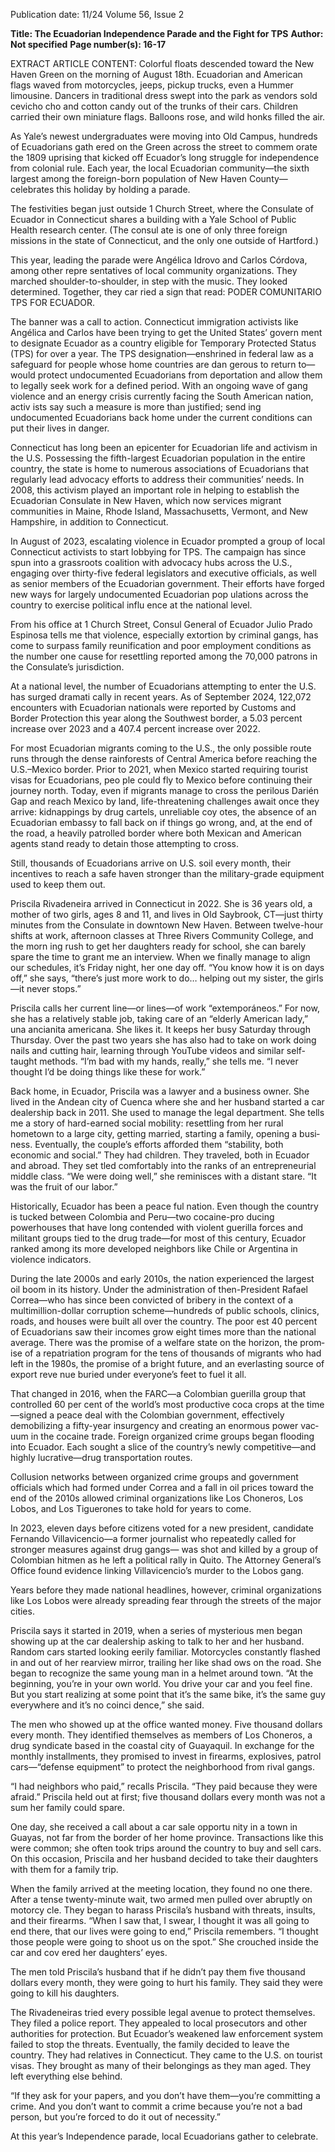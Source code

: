 Publication date: 11/24
Volume 56, Issue 2

**Title: The Ecuadorian Independence Parade and the Fight for TPS**
**Author: Not specified**
**Page number(s): 16-17**

EXTRACT ARTICLE CONTENT:
Colorful floats descended toward the 
New Haven Green on the morning of August 
18th. Ecuadorian and American flags waved 
from motorcycles, jeeps, pickup trucks, even a 
Hummer limousine. Dancers in traditional dress 
swept into the park as vendors sold cevicho­
cho and cotton candy out of the trunks of their 
cars. Children carried their own miniature flags. 
Balloons rose, and wild honks filled the air.


As Yale’s newest undergraduates were moving 
into Old Campus, hundreds of Ecuadorians gath­
ered on the Green across the street to commem­
orate the 1809 uprising that kicked off Ecuador’s 
long struggle for independence from colonial rule. 
Each year, the local Ecuadorian community—the 
sixth largest among the foreign-born population 
of New Haven County—celebrates this holiday by 
holding a parade.


The festivities began just outside 1 Church 
Street, where the Consulate of Ecuador in 
Connecticut shares a building with a Yale School 
of Public Health research center. (The consul­
ate is one of only three foreign missions in the 
state of Connecticut, and the only one outside of 
Hartford.)


This year, leading the parade were Angélica 
Idrovo and Carlos Córdova, among other repre­
sentatives of local community organizations. They 
marched shoulder-to-shoulder, in step with the 
music. They looked determined. Together, they car­
ried a sign that read:
PODER COMUNITARIO
TPS FOR ECUADOR.


The banner was a call to action. Connecticut 
immigration activists like Angélica and Carlos 
have been trying to get the United States’ govern­
ment to designate Ecuador as a country eligible for 
Temporary Protected Status (TPS) for over a year. 
The TPS designation—enshrined in federal law as a 
safeguard for people whose home countries are dan­
gerous to return to—would protect undocumented 
Ecuadorians from deportation and allow them to 
legally seek work for a defined period. With an 
ongoing wave of gang violence and an energy crisis 
currently facing the South American nation, activ­
ists say such a measure is more than justified; send­
ing undocumented Ecuadorians back home under 
the current conditions can put their lives in danger.


Connecticut has long been an epicenter for 
Ecuadorian life and activism in the U.S. Possessing 
the fifth-largest Ecuadorian population in the entire 
country, the state is home to numerous associations 
of Ecuadorians that regularly lead advocacy efforts 
to address their communities’ needs. In 2008, this 
activism played an important role in helping to 
establish the Ecuadorian Consulate in New Haven, 
which now services migrant communities in Maine, 
Rhode Island, Massachusetts, Vermont, and New 
Hampshire, in addition to Connecticut.


In August of 2023, escalating violence in Ecuador 
prompted a group of local Connecticut activists to 
start lobbying for TPS. The campaign has since spun 
into a grassroots coalition with advocacy hubs across 
the U.S., engaging over thirty-five federal legislators 
and executive officials, as well as senior members of 
the Ecuadorian government. Their efforts have forged 
new ways for largely undocumented Ecuadorian pop­
ulations across the country to exercise political influ­
ence at the national level. 


From his office at 1 Church Street, Consul 
General of Ecuador Julio Prado Espinosa tells 
me that violence, especially extortion by criminal 
gangs, has come to surpass family reunification 
and poor employment conditions as the number 
one cause for resettling reported among the 70,000 
patrons in the Consulate’s jurisdiction.


At a national level, the number of Ecuadorians 
attempting to enter the U.S. has surged dramati­
cally in recent years. As of September 2024, 122,072 
encounters with Ecuadorian nationals were reported 
by Customs and Border Protection this year along 
the Southwest border, a 5.03 percent increase over 
2023 and a 407.4 percent increase over 2022. 


For most Ecuadorian migrants coming to the 
U.S., the only possible route runs through the dense 
rainforests of Central America before reaching the 
U.S.–Mexico border. Prior to 2021, when Mexico 
started requiring tourist visas for Ecuadorians, peo­
ple could fly to Mexico before continuing their 
journey north. Today, even if migrants manage to 
cross the perilous Darién Gap and reach Mexico 
by land, life-threatening challenges await once they 
arrive: kidnappings by drug cartels, unreliable coy­
otes, the absence of an Ecuadorian embassy to fall 
back on if things go wrong, and, at the end of the 
road, a heavily patrolled border where both Mexican 
and American agents stand ready to detain those 
attempting to cross.


Still, thousands of Ecuadorians arrive on U.S. 
soil every month, their incentives to reach a safe 
haven stronger than the military-grade equipment 
used to keep them out.


Priscila Rivadeneira arrived in Connecticut in 
2022. She is 36 years old, a mother of two girls, ages 
8 and 11, and lives in Old Saybrook, CT—just thirty 
minutes from the Consulate in downtown New Haven. 
Between twelve-hour shifts at work, afternoon classes 
at Three Rivers Community College, and the morn­
ing rush to get her daughters ready for school, she can 
barely spare the time to grant me an interview. When 
we finally manage to align our schedules, it’s Friday 
night, her one day off. “You know how it is on days off,” 
she says, “there’s just more work to do… helping out 
my sister, the girls—it never stops.” 


Priscila calls her current line—or lines—of work 
“extemporáneos.” For now, she has a relatively stable 
job, taking care of an “elderly American lady,” una 
ancianita americana. She likes it. It keeps her busy 
Saturday through Thursday. Over the past two years 
she has also had to take on work doing nails and 
cutting hair, learning through YouTube videos and 
similar self-taught methods. “I’m bad with my hands, 
really,” she tells me. “I never thought I’d be doing 
things like these for work.” 


Back home, in Ecuador, Priscila was a lawyer 
and a business owner. She lived in the Andean city 
of Cuenca where she and her husband started a car 
dealership back in 2011. She used to manage the legal 
department. She tells me a story of hard-earned social 
mobility: resettling from her rural hometown to a large 
city, getting married, starting a family, opening a busi­
ness. Eventually, the couple’s efforts afforded them 
“stability, both economic and social.” They had children. 
They traveled, both in Ecuador and abroad. They set­
tled comfortably into the ranks of an entrepreneurial 
middle class. “We were doing well,” she reminisces 
with a distant stare. “It was the fruit of our labor.”


Historically, Ecuador has been a peace­
ful nation. Even though the country is tucked 
between Colombia and Peru—two cocaine-pro­
ducing powerhouses that have long contended with 
violent guerilla forces and militant groups tied to 
the drug trade—for most of this century, Ecuador 
ranked among its more developed neighbors like 
Chile or Argentina in violence indicators.


During the late 2000s and early 2010s, the 
nation experienced the largest oil boom in its history. 
Under the administration of then-President Rafael 
Correa—who has since been convicted of bribery 
in the context of a multimillion-dollar corruption 
scheme—hundreds of public schools, clinics, roads, 
and houses were built all over the country. The poor­
est 40 percent of Ecuadorians saw their incomes grow
eight times more than the national average. There was 
the promise of a welfare state on the horizon, the prom­
ise of a repatriation program for the tens of thousands 
of migrants who had left in the 1980s, the promise of a 
bright future, and an everlasting source of export reve­
nue buried under everyone’s feet to fuel it all.


That changed in 2016, when the FARC—a 
Colombian guerilla group that controlled 60 per­
cent of the world’s most productive coca crops at 
the time—signed a peace deal with the Colombian 
government, effectively demobilizing a fifty-year 
insurgency and creating an enormous power vac­
uum in the cocaine trade. Foreign organized crime 
groups began flooding into Ecuador. Each sought 
a slice of the country’s newly competitive—and 
highly lucrative—drug transportation routes.


Collusion networks between organized crime 
groups and government officials which had formed 
under Correa and a fall in oil prices toward the end 
of the 2010s allowed criminal organizations like 
Los Choneros, Los Lobos, and Los Tiguerones to 
take hold for years to come.


In 2023, eleven days before citizens voted 
for 
a 
new 
president, 
candidate 
Fernando 
Villavicencio—a former journalist who repeatedly 
called for stronger measures against drug gangs—
was shot and killed by a group of Colombian 
hitmen as he left a political rally in Quito. The 
Attorney General’s Office found evidence linking 
Villavicencio’s murder to the Lobos gang.


Years before they made national headlines, 
however, criminal organizations like Los Lobos 
were already spreading fear through the streets of 
the major cities.


Priscila says it started in 2019, when a 
series of mysterious men began showing up 
at the car dealership asking to talk to her and 
her husband. Random cars started looking eerily 
familiar. Motorcycles constantly flashed in and 
out of her rearview mirror, trailing her like shad­
ows on the road. She began to recognize the 
same young man in a helmet around town. “At 
the beginning, you’re in your own world. You 
drive your car and you feel fine. But you start 
realizing at some point that it’s the same bike, 
it’s the same guy everywhere and it’s no coinci­
dence,” she said.


The men who showed up at the office wanted 
money. Five thousand dollars every month. 
They identified themselves as members of Los 
Choneros, a drug syndicate based in the coastal 
city of Guayaquil. In exchange for the monthly 
installments, they promised to invest in firearms, 
explosives, patrol cars—“defense equipment” to 
protect the neighborhood from rival gangs.


“I had neighbors who paid,” recalls Priscila. 
“They paid because they were afraid.” Priscila held 
out at first; five thousand dollars every month was 
not a sum her family could spare.


One day, she received a 
call about a car sale opportu­
nity in a town in Guayas, not 
far from the border of her 
home province. Transactions 
like this were common; she 
often took trips around the 
country to buy and sell cars. 
On this occasion, Priscila 
and her husband decided to 
take their daughters with 
them for a family trip.


When the family arrived 
at the meeting location, they 
found no one there. After a 
tense twenty-minute wait, 
two armed men pulled over 
abruptly 
on 
motorcy­
cle. They began to harass 
Priscila’s 
husband 
with 
threats, insults, and their 
firearms. “When I saw that, I 
swear, I thought it was all going to end there, that 
our lives were going to end,” Priscila remembers. 
“I thought those people were going to shoot us on 
the spot.” She crouched inside the car and cov­
ered her daughters’ eyes.


The men told Priscila’s husband that if he 
didn’t pay them five thousand dollars every month, 
they were going to hurt his family. They said they 
were going to kill his daughters.


The Rivadeneiras tried every possible legal 
avenue to protect themselves. They filed a police 
report. They appealed to local prosecutors and 
other authorities for protection. But Ecuador’s 
weakened law enforcement system failed to stop 
the threats. Eventually, the family decided to leave 
the country. They had relatives in Connecticut. 
They came to the U.S. on tourist visas. They 
brought as many of their belongings as they man­
aged. They left everything else behind.


“If they ask for your 
papers, and you don’t 
have them—you’re 
committing a crime. 
And you don’t want 
to commit a crime 
because you’re not 
a bad person, but 
you’re forced to do it 
out of necessity.”


At this year’s Independence parade, local Ecuadorians gather to celebrate.